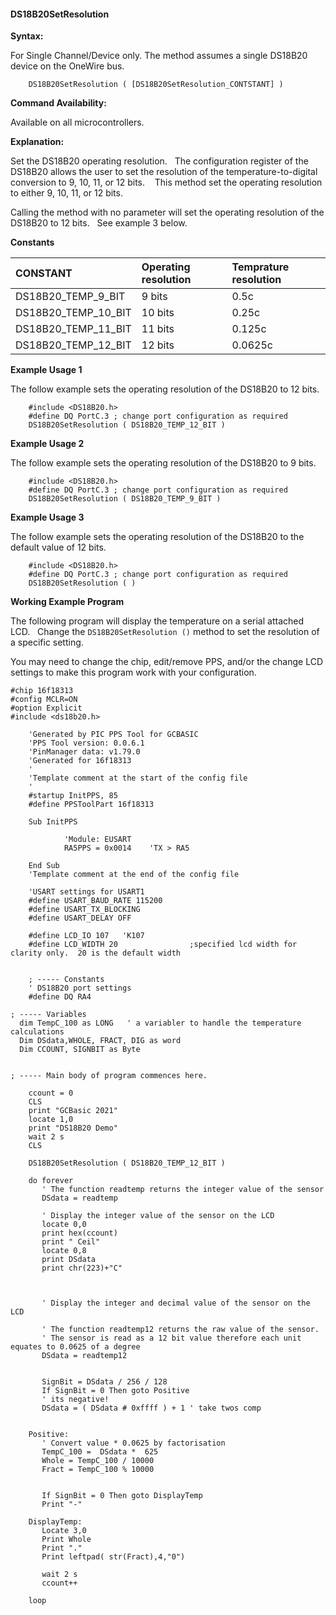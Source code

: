<div class="section">

<div class="titlepage">

<div>

<div>

#### <span id="_ds18b20setresolution"></span>DS18B20SetResolution

</div>

</div>

</div>

<span class="strong">**Syntax:**</span>

For Single Channel/Device only. The method assumes a single DS18B20
device on the OneWire bus.

``` screen
    DS18B20SetResolution ( [DS18B20SetResolution_CONTSTANT] )
```

<span class="strong">**Command Availability:**</span>

Available on all microcontrollers.

<span class="strong">**Explanation:**</span>

Set the DS18B20 operating resolution.   The configuration register of
the DS18B20 allows the user to set the resolution of the
temperature-to-digital conversion to 9, 10, 11, or 12 bits.    This
method set the operating resolution to either 9, 10, 11, or 12 bits.  

Calling the method with no parameter will set the operating resolution
of the DS18B20 to 12 bits.   See example 3 below.

<span class="strong">**Constants**</span>

<div class="informaltable">

| CONSTANT               | Operating resolution | Temprature resolution |
|:-----------------------|:---------------------|:----------------------|
| DS18B20\_TEMP\_9\_BIT  | 9 bits               | 0.5c                  |
| DS18B20\_TEMP\_10\_BIT | 10 bits              | 0.25c                 |
| DS18B20\_TEMP\_11\_BIT | 11 bits              | 0.125c                |
| DS18B20\_TEMP\_12\_BIT | 12 bits              | 0.0625c               |

</div>

  
<span class="strong">**Example Usage 1**</span>

The follow example sets the operating resolution of the DS18B20 to 12
bits.

``` screen
    #include <DS18B20.h>
    #define DQ PortC.3 ; change port configuration as required
    DS18B20SetResolution ( DS18B20_TEMP_12_BIT )
```

<span class="strong">**Example Usage 2**</span>

The follow example sets the operating resolution of the DS18B20 to 9
bits.

``` screen
    #include <DS18B20.h>
    #define DQ PortC.3 ; change port configuration as required
    DS18B20SetResolution ( DS18B20_TEMP_9_BIT )
```

<span class="strong">**Example Usage 3**</span>

The follow example sets the operating resolution of the DS18B20 to the
default value of 12 bits.

``` screen
    #include <DS18B20.h>
    #define DQ PortC.3 ; change port configuration as required
    DS18B20SetResolution ( )
```

<span class="strong">**Working Example Program**</span>

The following program will display the temperature on a serial attached
LCD.   Change the `DS18B20SetResolution ()` method to set the resolution
of a specific setting.

You may need to change the chip, edit/remove PPS, and/or the change LCD
settings to make this program work with your configuration.  

``` screen
#chip 16f18313
#config MCLR=ON
#option Explicit
#include <ds18b20.h>

    'Generated by PIC PPS Tool for GCBASIC
    'PPS Tool version: 0.0.6.1
    'PinManager data: v1.79.0
    'Generated for 16f18313
    '
    'Template comment at the start of the config file
    '
    #startup InitPPS, 85
    #define PPSToolPart 16f18313

    Sub InitPPS

            'Module: EUSART
            RA5PPS = 0x0014    'TX > RA5

    End Sub
    'Template comment at the end of the config file

    'USART settings for USART1
    #define USART_BAUD_RATE 115200
    #define USART_TX_BLOCKING
    #define USART_DELAY OFF

    #define LCD_IO 107   'K107
    #define LCD_WIDTH 20                ;specified lcd width for clarity only.  20 is the default width


    ; ----- Constants
    ' DS18B20 port settings
    #define DQ RA4

; ----- Variables
  dim TempC_100 as LONG   ' a variabler to handle the temperature calculations
  Dim DSdata,WHOLE, FRACT, DIG as word
  Dim CCOUNT, SIGNBIT as Byte


; ----- Main body of program commences here.

    ccount = 0
    CLS
    print "GCBasic 2021"
    locate 1,0
    print "DS18B20 Demo"
    wait 2 s
    CLS

    DS18B20SetResolution ( DS18B20_TEMP_12_BIT )

    do forever
       ' The function readtemp returns the integer value of the sensor
       DSdata = readtemp

       ' Display the integer value of the sensor on the LCD
       locate 0,0
       print hex(ccount)
       print " Ceil"
       locate 0,8
       print DSdata
       print chr(223)+"C"



       ' Display the integer and decimal value of the sensor on the LCD

       ' The function readtemp12 returns the raw value of the sensor.
       ' The sensor is read as a 12 bit value therefore each unit equates to 0.0625 of a degree
       DSdata = readtemp12


       SignBit = DSdata / 256 / 128
       If SignBit = 0 Then goto Positive
       ' its negative!
       DSdata = ( DSdata # 0xffff ) + 1 ' take twos comp


    Positive:
       ' Convert value * 0.0625 by factorisation
       TempC_100 =  DSdata *  625
       Whole = TempC_100 / 10000
       Fract = TempC_100 % 10000


       If SignBit = 0 Then goto DisplayTemp
       Print "-"

    DisplayTemp:
       Locate 3,0
       Print Whole
       Print "."
       Print leftpad( str(Fract),4,"0")

       wait 2 s
       ccount++

    loop
```

  
  

</div>
